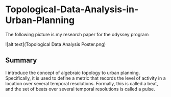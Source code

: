 # Topological-Data-Analysis-in-Urban-Planning

The following picture is my research paper for the odyssey program

![alt text](Topological Data Analysis Poster.png)

## Summary
I introduce the concept of algebraic topology to urban planning. Specifically, it is used to define a metric that records the level of activity in a location over several temporal resolutions. Formally, this is called a beat, and the set of beats over several temporal resolutions is called a pulse.
